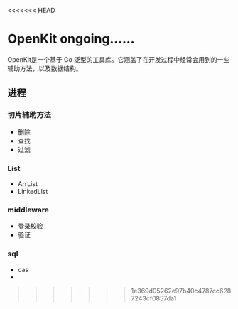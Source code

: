 <<<<<<< HEAD
# OpenKit ongoing......
OpenKit是一个基于 Go 泛型的工具库。它涵盖了在开发过程中经常会用到的一些辅助方法，以及数据结构。

## 进程
### 切片辅助方法
- 删除
- 查找
- 过滤

  
### List
- ArrList
- LinkedList

### middleware 
- 登录校验 
- 验证

### sql
- cas
- 

>>>>>>> 1e369d05262e97b40c4787cc6287243cf0857da1

